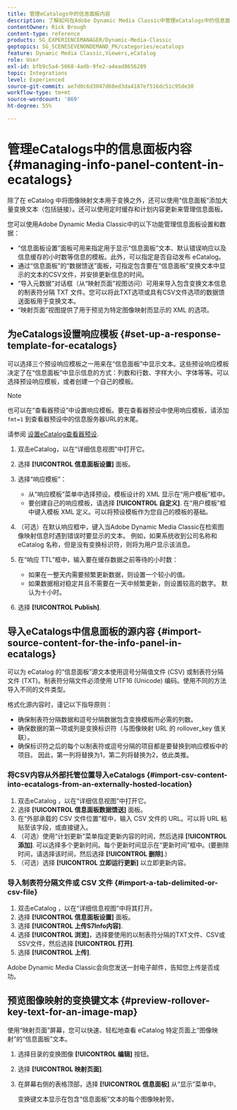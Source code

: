 ```yaml
---
title: 管理eCatalogs中的信息面板内容
description: 了解如何在Adobe Dynamic Media Classic中管理eCatalogs中的信息面板内容。
contentOwner: Rick Brough
content-type: reference
products: SG_EXPERIENCEMANAGER/Dynamic-Media-Classic
geptopics: SG_SCENESEVENONDEMAND_PK/categories/ecatalogs
feature: Dynamic Media Classic,Viewers,eCatalog
role: User
exl-id: bfb9c5a4-5068-4adb-9fe2-a4ead8656289
topic: Integrations
level: Experienced
source-git-commit: ae7d0c6d3047d68ed3da4187ef516dc51c95de30
workflow-type: tm+mt
source-wordcount: '869'
ht-degree: 55%

---
```


# 管理eCatalogs中的信息面板内容{#managing-info-panel-content-in-ecatalogs}

除了在 eCatalog 中将图像映射文本用于变换之外，还可以使用“信息面板”添加大量变换文本（包括链接）。还可以使用定时缓存和计划内容更新来管理信息面板。

您可以使用Adobe Dynamic Media Classic中的以下功能管理信息面板设置和数据：

* “信息面板设置”面板可用来指定用于显示“信息面板”文本、默认错误响应以及信息缓存的小时数等信息的模板。此外，可以指定是否自动发布 eCatalog。
* 通过“信息面板”的“数据馈送”面板，可指定包含要在“信息面板”变换文本中显示的文本的CSV文件，并安排更新信息的时间。
* “导入元数据”对话框（从“映射页面”视图访问）可用来导入包含变换文本信息的制表符分隔 TXT 文件。您可以将此TXT选项或具有CSV文件选项的数据馈送面板用于变换文本。
* “映射页面”视图提供了用于预览为特定图像映射而显示的 XML 的选项。

## 为eCatalogs设置响应模板 {#set-up-a-response-template-for-ecatalogs}

可以选择三个预设响应模板之一用来在“信息面板”中显示文本。这些预设响应模板决定了在“信息面板”中显示信息的方式：列数和行数、字样大小、字体等等。可以选择预设响应模板，或者创建一个自己的模板。

>[!NOTE]
>
>也可以在“查看器预设”中设置响应模板。要在查看器预设中使用响应模板，请添加 `fmt=1` 到查看器预设中的信息服务器URL的末尾。
>
>请参阅 [设置eCatalog查看器预设](setting-ecatalog-viewer-presets.md#setting_up_ecatalog_viewer_presets).

1. 双击eCatalog，以在“详细信息视图”中打开它。
1. 选择 **[!UICONTROL 信息面板设置]** 面板。
1. 选择“响应模板”：

   * 从“响应模板”菜单中选择预设。模板设计的 XML 显示在“用户模板”框中。
   * 要创建自己的响应模板，请选择 **[!UICONTROL 自定义]**. 在“用户模板”框中键入模板 XML 定义。可以将预设模板作为您自己的模板的基础。

1. （可选）在默认响应框中，键入当Adobe Dynamic Media Classic在检索图像映射信息时遇到错误时要显示的文本。 例如，如果系统收到公司名称和 eCatalog 名称，但是没有变换标识符，则将为用户显示该消息。
1. 在“响应 TTL”框中，输入要在缓存数据之前等待的小时数：

   * 如果在一整天内需要频繁更新数据，则设置一个较小的值。
   * 如果数据相对稳定并且不需要在一天中频繁更新，则设置较高的数字。 默认为十小时。

1. 选择 **[!UICONTROL Publish]**.

## 导入eCatalogs中信息面板的源内容 {#import-source-content-for-the-info-panel-in-ecatalogs}

可以为 eCatalog 的“信息面板”源文本使用逗号分隔值文件 (CSV) 或制表符分隔文件 (TXT)。制表符分隔文件必须使用 UTF16 (Unicode) 编码。使用不同的方法导入不同的文件类型。

格式化源内容时，谨记以下指导原则：

* 确保制表符分隔数据和逗号分隔数据包含变换模板所必需的列数。
* 确保数据的第一项或列是变换标识符（与图像映射 URL 的 rollover_key 值关联）。
* 确保标识符之后的每个以制表符或逗号分隔的项目都是要替换到响应模板中的项目。 因此，第一列将替换为$1$，第二列将替换为$2$，依此类推。

### 将CSV内容从外部托管位置导入eCatalogs {#import-csv-content-into-ecatalogs-from-an-externally-hosted-location}

1. 双击eCatalog ，以在“详细信息视图”中打开它。
1. 选择 **[!UICONTROL 信息面板数据馈送]** 面板。
1. 在“外部承载的 CSV 文件位置”框中，输入 CSV 文件的 URL。可以将 URL 粘贴至该字段，或直接键入。
1. （可选）使用“计划更新”菜单指定更新内容的时间，然后选择 **[!UICONTROL 添加]**. 可以选择多个更新时间。每个更新时间显示在“更新时间”框中。(要删除时间，请选择该时间，然后选择 **[!UICONTROL 删除]**.)
1. （可选）选择 **[!UICONTROL 立即运行更新]** 以立即更新内容。

### 导入制表符分隔文件或 CSV 文件 {#import-a-tab-delimited-or-csv-file}

<!-- 

Comment Type: remark
Last Modified By: unknown unknown 
Last Modified Date: 

<p>SR changed this section 10/23/2012</p>

 -->

1. 双击eCatalog ，以在“详细信息视图”中将其打开。
1. 选择 **[!UICONTROL 信息面板设置]** 面板。
1. 选择 **[!UICONTROL 上传S7Info内容]**.
1. 选择 **[!UICONTROL 浏览]**，选择要使用的以制表符分隔的TXT文件、CSV或SSV文件，然后选择 **[!UICONTROL 打开]**.
1. 选择 **[!UICONTROL 上传]**.

Adobe Dynamic Media Classic会向您发送一封电子邮件，告知您上传是否成功。

## 预览图像映射的变换键文本 {#preview-rollover-key-text-for-an-image-map}

使用“映射页面”屏幕，您可以快速、轻松地查看 eCatalog 特定页面上“图像映射”的“信息面板”文本。

1. 选择目录的变换图像 **[!UICONTROL 编辑]** 按钮。
1. 选择 **[!UICONTROL 映射页面]**.
1. 在屏幕右侧的表格顶部，选择 **[!UICONTROL 信息面板]** 从“显示”菜单中。

   变换键文本显示在包含“信息面板”文本的每个图像映射旁。
